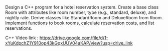 Design a C++ program for a hotel reservation system. Create a base class Room with attributes like room number, type (e.g., standard, deluxe), and nightly rate. Derive classes like StandardRoom and DeluxeRoom from Room. Implement functions to book rooms, calculate reservation costs, and list reservations.

C++ Video link : https://drive.google.com/file/d/1-xYuKdpchZ1Y910op43kGqxUUV04aKAP/view?usp=drive_link
